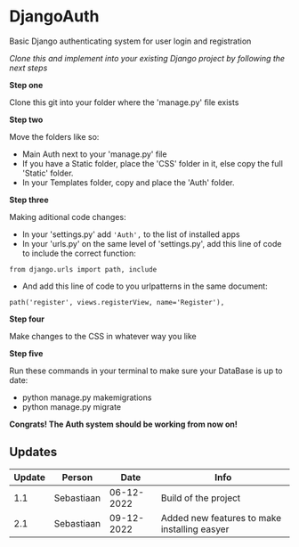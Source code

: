 # DjangoAuth

Basic Django authenticating system for user login and registration

*Clone this and implement into your existing Django project by following the next steps*

__Step one__

Clone this git into your folder where the 'manage.py' file exists

__Step two__

Move the folders like so:
- Main Auth next to your 'manage.py' file
- If you have a Static folder, place the 'CSS' folder in it, else copy the full 'Static' folder.
- In your Templates folder, copy and place the 'Auth' folder.

__Step three__

Making aditional code changes:
- In your 'settings.py' add `'Auth',` to the list of installed apps
- In your 'urls.py' on the same level of 'settings.py', add this line of code to include the correct function:

`from django.urls import path, include`

- And add this line of code to you urlpatterns in the same document:

`path('register', views.registerView, name='Register'),`

__Step four__

Make changes to the CSS in whatever way you like

__Step five__

Run these commands in your terminal to make sure your DataBase is up to date:
- python manage.py makemigrations
- python manage.py migrate

__Congrats! The Auth system should be working from now on!__

## Updates

| Update | Person | Date | Info |
| ----------- | ----------- | ----------- | ----------- |
| 1.1 | Sebastiaan | 06-12-2022 | Build of the project |
| 2.1 | Sebastiaan | 09-12-2022 | Added new features to make installing easyer |